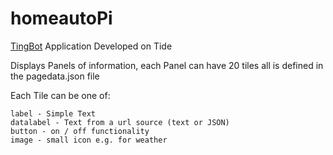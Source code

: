# homeautoPi

[TingBot](http://tingbot.com) Application Developed on Tide

Displays Panels of information, each Panel can have 20 tiles all is defined in the pagedata.json file

Each Tile can be one of:
```
label - Simple Text
datalabel - Text from a url source (text or JSON)
button - on / off functionality
image - small icon e.g. for weather
```